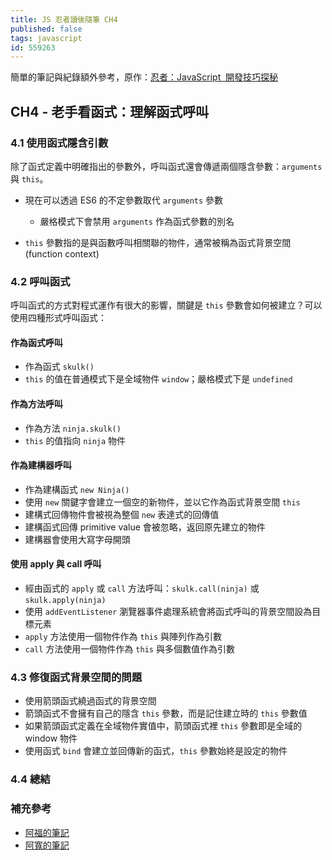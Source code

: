```yaml
---
title: JS 忍者讀後隨筆 CH4
published: false
tags: javascript
id: 559263
---
```


簡單的筆記與紀錄額外參考，原作：<a href="https://www.books.com.tw/products/0010701459" target="_blank">忍者：JavaScript  開發技巧探秘</a>

## CH4 - 老手看函式：理解函式呼叫

### 4.1 使用函式隱含引數

除了函式定義中明確指出的參數外，呼叫函式還會傳遞兩個隱含參數：`arguments` 與 `this`。

- 現在可以透過 ES6 的不定參數取代 `arguments` 參數

  - 嚴格模式下會禁用 `arguments` 作為函式參數的別名

- `this` 參數指的是與函數呼叫相關聯的物件，通常被稱為函式背景空間 (function context)

### 4.2 呼叫函式

呼叫函式的方式對程式運作有很大的影響，關鍵是 `this` 參數會如何被建立？可以使用四種形式呼叫函式：

#### 作為函式呼叫

- 作為函式 `skulk()`
- `this` 的值在普通模式下是全域物件 `window`；嚴格模式下是 `undefined`

#### 作為方法呼叫

- 作為方法 `ninja.skulk()`
- `this` 的值指向 `ninja` 物件

#### 作為建構器呼叫

- 作為建構函式 `new Ninja()`
- 使用 `new` 關鍵字會建立一個空的新物件，並以它作為函式背景空間 `this`
- 建構式回傳物件會被視為整個 `new` 表達式的回傳值
- 建構函式回傳 primitive value 會被忽略，返回原先建立的物件
- 建構器會使用大寫字母開頭

#### 使用 apply 與 call 呼叫

- 經由函式的 `apply` 或 `call` 方法呼叫：`skulk.call(ninja)` 或 `skulk.apply(ninja)`
- 使用 `addEventListener` 瀏覽器事件處理系統會將函式呼叫的背景空間設為目標元素
- `apply` 方法使用一個物件作為 `this` 與陣列作為引數
- `call` 方法使用一個物件作為 `this` 與多個數值作為引數

### 4.3 修復函式背景空間的問題

- 使用箭頭函式繞過函式的背景空間
- 箭頭函式不會擁有自己的隱含 `this` 參數，而是記住建立時的 `this` 參數值
- 如果箭頭函式定義在全域物件實值中，箭頭函式裡 `this` 參數即是全域的 window 物件
- 使用函式 `bind` 會建立並回傳新的函式，`this` 參數始終是設定的物件

### 4.4 總結

### 補充參考

- [阿福的筆記](https://www.notion.so/Chapter4-3af8d9eafe304ed683e8374eca4505ea)
- [阿寬的筆記](https://www.coderbridge.com/@waynelee2048/05bf562aae0544989594385ce097b9fb)
